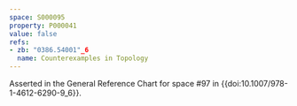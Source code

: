 ```yaml
---
space: S000095
property: P000041
value: false
refs:
- zb: "0386.54001"_6
  name: Counterexamples in Topology
---
```


Asserted in the General Reference Chart for space #97 in
{{doi:10.1007/978-1-4612-6290-9_6}}.
